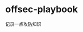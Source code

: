 































































































# offsec-playbook
记录一点攻防知识
